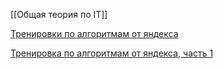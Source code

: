 [[Общая теория по IT]]

[Тренировки по алгоритмам от яндекса](https://www.youtube.com/watch?v=o3IXpX8wxjQ&list=PL6Wui14DvQPz_vzmNVOYBRqML6l51lP0G)

[Тренировка по алгоритмам от яндекса, часть 1](https://www.youtube.com/watch?v=QLhqYNsPIVo&list=PL6Wui14DvQPySdPv5NUqV3i8sDbHkCKC5)

